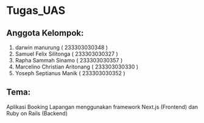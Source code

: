 # Tugas_UAS
## Anggota Kelompok:
1. darwin manurung ( 233303030348 )
2. Samuel Felix Silitonga ( 233303030327 ) 
3. Rapha Sammah Sinamo ( 233303030357 )
4. Marcelino Christian Aritonang ( 233303030330 )
5. Yoseph Septianus Manik ( 233303030352 )


## Tema:
Aplikasi Booking Lapangan menggunakan framework Next.js (Frontend) dan Ruby on Rails (Backend)
